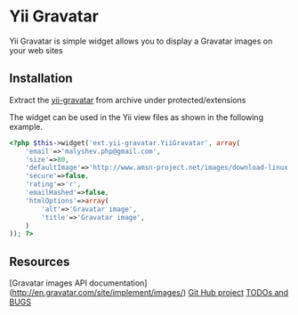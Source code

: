 Yii Gravatar
=================

Yii Gravatar is simple widget allows you to display a Gravatar images on your web sites

## Installation

Extract the [yii-gravatar](/malyshev/yii-gravatar/) from archive under protected/extensions

The widget can be used in the Yii view files as shown in the following example.
```php
<?php $this->widget('ext.yii-gravatar.YiiGravatar', array(
    'email'=>'malyshev.php@gmail.com',
    'size'=>80,
    'defaultImage'=>'http://www.amsn-project.net/images/download-linux.png',
    'secure'=>false,
    'rating'=>'r',
    'emailHashed'=>false,
    'htmlOptions'=>array(
        'alt'=>'Gravatar image',
        'title'=>'Gravatar image',
    )
)); ?>
```

## Resources

[Gravatar images API documentation] (http://en.gravatar.com/site/implement/images/)
[Git Hub project](/malyshev/yii-gravatar)
[TODOs and BUGS](/malyshev/yii-gravatar/issues)

